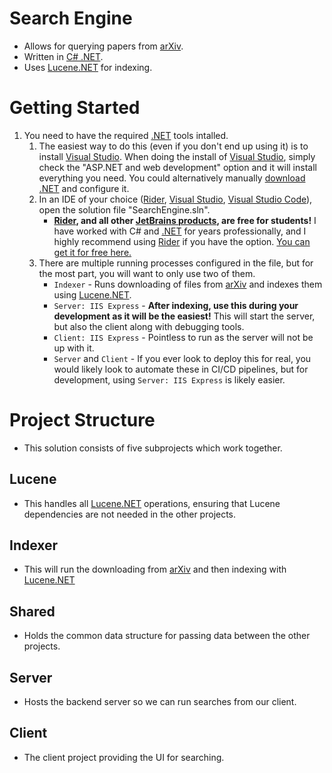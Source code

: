 ﻿# Search Engine

- Allows for querying papers from [arXiv](https://arxiv.org "arXiv").
- Written in [C# .NET](https://dotnet.microsoft.com ".NET").
- Uses [Lucene.NET](https://lucenenet.apache.org "Lucene.NET") for indexing.

# Getting Started

1. You need to have the required [.NET](https://dotnet.microsoft.com ".NET") tools intalled.
    1. The easiest way to do this (even if you don't end up using it) is to install [Visual Studio](https://visualstudio.microsoft.com "Visual Studio"). When doing the install of [Visual Studio](https://visualstudio.microsoft.com "Visual Studio"), simply check the "ASP.NET and web development" option and it will install everything you need. You could alternatively manually [download .NET](https://dotnet.microsoft.com/en-us/download ".NET Download") and configure it.
   2. In an IDE of your choice ([Rider](https://www.jetbrains.com/rider "Rider"), [Visual Studio](https://visualstudio.microsoft.com "Visual Studio"), [Visual Studio Code](https://code.visualstudio.com "VS Code")), open the solution file "SearchEngine.sln".
      - **[Rider](https://www.jetbrains.com/rider "Rider"), and all other [JetBrains products](https://www.jetbrains.com), are free for students!** I have worked with C# and [.NET](https://dotnet.microsoft.com ".NET") for years professionally, and I highly recommend using [Rider](https://www.jetbrains.com/rider "Rider") if you have the option. [You can get it for free here.](https://www.jetbrains.com/shop/eform/students "JetBrains Students")
   3. There are multiple running processes configured in the file, but for the most part, you will want to only use two of them.
      - ``Indexer`` - Runs downloading of files from [arXiv](https://arxiv.org "arXiv") and indexes them using [Lucene.NET](https://lucenenet.apache.org "Lucene.NET").
      - ``Server: IIS Express`` - **After indexing, use this during your development as it will be the easiest!** This will start the server, but also the client along with debugging tools.
      - ``Client: IIS Express`` - Pointless to run as the server will not be up with it.
      - ``Server`` and ``Client`` - If you ever look to deploy this for real, you would likely look to automate these in CI/CD pipelines, but for development, using ``Server: IIS Express`` is likely easier.

# Project Structure

- This solution consists of five subprojects which work together.

## Lucene

- This handles all [Lucene.NET](https://lucenenet.apache.org "Lucene.NET") operations, ensuring that Lucene dependencies are not needed in the other projects.

## Indexer

- This will run the downloading from [arXiv](https://arxiv.org "arXiv") and then indexing with [Lucene.NET](https://lucenenet.apache.org "Lucene.NET")

## Shared

- Holds the common data structure for passing data between the other projects.

## Server

- Hosts the backend server so we can run searches from our client.

## Client

- The client project providing the UI for searching.